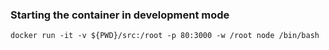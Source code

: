 ### Starting the container in development mode

```
docker run -it -v ${PWD}/src:/root -p 80:3000 -w /root node /bin/bash
```